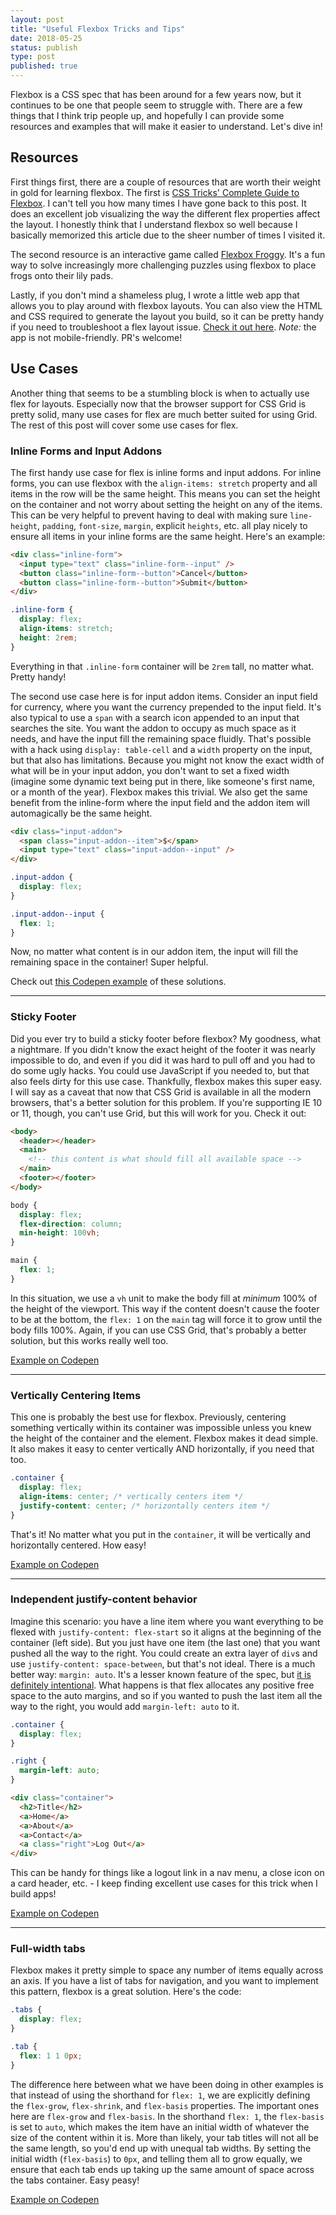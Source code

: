 ```yaml
---
layout: post
title: "Useful Flexbox Tricks and Tips"
date: 2018-05-25
status: publish
type: post
published: true
---
```


Flexbox is a CSS spec that has been around for a few years now, but it continues to be one that people seem to struggle with. There are a few things that I think trip people up, and hopefully I can provide some resources and examples that will make it easier to understand. Let's dive in!

## Resources

First things first, there are a couple of resources that are worth their weight in gold for learning flexbox. The first is [CSS Tricks' Complete Guide to Flexbox](https://css-tricks.com/snippets/css/a-guide-to-flexbox/). I can't tell you how many times I have gone back to this post. It does an excellent job visualizing the way the different flex properties affect the layout. I honestly think that I understand flexbox so well because I basically memorized this article due to the sheer number of times I visited it.

The second resource is an interactive game called [Flexbox Froggy](https://flexboxfroggy.com/). It's a fun way to solve increasingly more challenging puzzles using flexbox to place frogs onto their lily pads.

Lastly, if you don't mind a shameless plug, I wrote a little web app that allows you to play around with flexbox layouts. You can also view the HTML and CSS required to generate the layout you build, so it can be pretty handy if you need to troubleshoot a flex layout issue. [Check it out here](https://flexbox.mcbride.tech/). *Note:* the app is not mobile-friendly. PR's welcome!

## Use Cases

Another thing that seems to be a stumbling block is when to actually use flex for layouts. Especially now that the browser support for CSS Grid is pretty solid, many use cases for flex are much better suited for using Grid. The rest of this post will cover some use cases for flex.

### Inline Forms and Input Addons

The first handy use case for flex is inline forms and input addons. For inline forms, you can use flexbox with the `align-items: stretch` property and all items in the row will be the same height. This means you can set the height on the container and not worry about setting the height on any of the items. This can be very helpful to prevent having to deal with making sure `line-height`, `padding`, `font-size`, `margin`, explicit `heights`, etc. all play nicely to ensure all items in your inline forms are the same height. Here's an example:

```html
<div class="inline-form">
  <input type="text" class="inline-form--input" />
  <button class="inline-form--button">Cancel</button>
  <button class="inline-form--button">Submit</button>
</div>
```

```css
.inline-form {
  display: flex;
  align-items: stretch;
  height: 2rem;
}
```

Everything in that `.inline-form` container will be `2rem` tall, no matter what. Pretty handy!

The second use case here is for input addon items. Consider an input field for currency, where you want the currency prepended to the input field. It's also typical to use a `span` with a search icon appended to an input that searches the site. You want the addon to occupy as much space as it needs, and have the input fill the remaining space fluidly. That's possible with a hack using `display: table-cell` and a `width` property on the input, but that also has limitations. Because you might not know the exact width of what will be in your input addon, you don't want to set a fixed width (imagine some dynamic text being put in there, like someone's first name, or a month of the year). Flexbox makes this trivial. We also get the same benefit from the inline-form where the input field and the addon item will automagically be the same height.

```html
<div class="input-addon">
  <span class="input-addon--item">$</span>
  <input type="text" class="input-addon--input" />
</div>
```

```css
.input-addon {
  display: flex;
}

.input-addon--input {
  flex: 1;
}
```

Now, no matter what content is in our addon item, the input will fill the remaining space in the container! Super helpful.

Check out [this Codepen example](https://codepen.io/mmcbride1007/pen/zjVqjN) of these solutions.

---

### Sticky Footer

Did you ever try to build a sticky footer before flexbox? My goodness, what a nightmare. If you didn't know the exact height of the footer it was nearly impossible to do, and even if you did it was hard to pull off and you had to do some ugly hacks. You could use JavaScript if you needed to, but that also feels dirty for this use case. Thankfully, flexbox makes this super easy. I will say as a caveat that now that CSS Grid is available in all the modern browsers, that's a better solution for this problem. If you're supporting IE 10 or 11, though, you can't use Grid, but this will work for you. Check it out:

```html
<body>
  <header></header>
  <main>
    <!-- this content is what should fill all available space -->
  </main>
  <footer></footer>
</body>
```

```css
body {
  display: flex;
  flex-direction: column;
  min-height: 100vh;
}

main {
  flex: 1;
}
```

In this situation, we use a `vh` unit to make the body fill at *minimum* 100% of the height of the viewport. This way if the content doesn't cause the footer to be at the bottom, the `flex: 1` on the `main` tag will force it to grow until the body fills 100%. Again, if you can use CSS Grid, that's probably a better solution, but this works really well too.

[Example on Codepen](https://codepen.io/mmcbride1007/pen/bMPjje)

---

### Vertically Centering Items

This one is probably the best use for flexbox. Previously, centering something vertically within its container was impossible unless you knew the height of the container and the element. Flexbox makes it dead simple. It also makes it easy to center vertically AND horizontally, if you need that too.

```css
.container {
  display: flex;
  align-items: center; /* vertically centers item */
  justify-content: center; /* horizontally centers item */
}
```

That's it! No matter what you put in the `container`, it will be vertically and horizontally centered. How easy!

[Example on Codepen](https://codepen.io/mmcbride1007/pen/OZewrM)

---

### Independent justify-content behavior

Imagine this scenario: you have a line item where you want everything to be flexed with `justify-content: flex-start` so it aligns at the beginning of the container (left side). But you just have one item (the last one) that you want pushed all the way to the right. You could create an extra layer of `div`s and use `justify-content: space-between`, but that's not ideal. There is a much better way: `margin: auto`. It's a lesser known feature of the spec, but [it is definitely intentional](https://www.w3.org/TR/css-flexbox-1/#auto-margins). What happens is that flex allocates any positive free space to the auto margins, and so if you wanted to push the last item all the way to the right, you would add `margin-left: auto` to it.

  ```css
  .container {
    display: flex;
  }
  
  .right {
    margin-left: auto;
  }
  ```
  
  ```html
  <div class="container">
    <h2>Title</h2>
    <a>Home</a>
    <a>About</a>
    <a>Contact</a>
    <a class="right">Log Out</a>
  </div>
  ```

This can be handy for things like a logout link in a nav menu, a close icon on a card header, etc. - I keep finding excellent use cases for this trick when I build apps!

[Example on Codepen](https://codepen.io/mmcbride1007/pen/VxJBqJ)

---

### Full-width tabs

Flexbox makes it pretty simple to space any number of items equally across an axis. If you have a list of tabs for navigation, and you want to implement this pattern, flexbox is a great solution. Here's the code:

```css
.tabs {
  display: flex;
}

.tab {
  flex: 1 1 0px;
}
```

The difference here between what we have been doing in other examples is that instead of using the shorthand for `flex: 1`, we are explicitly defining the `flex-grow`, `flex-shrink`, and `flex-basis` properties. The important ones here are `flex-grow` and `flex-basis`. In the shorthand `flex: 1`, the `flex-basis` is set to `auto`, which makes the item have an initial width of whatever the size of the content within it is. More than likely, your tab titles will not all be the same length, so you'd end up with unequal tab widths. By setting the initial width (`flex-basis`) to `0px`, and telling them all to grow equally, we ensure that each tab ends up taking up the same amount of space across the tabs container. Easy peasy!

[Example on Codepen](https://codepen.io/mmcbride1007/pen/QrXVvQ)
